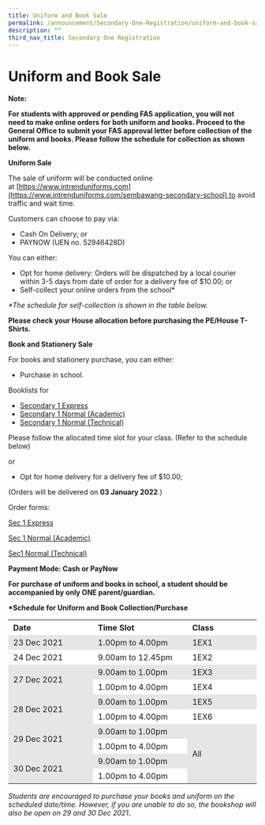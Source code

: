 ```yaml
---
title: Uniform and Book Sale
permalink: /announcement/Secondary-One-Registration/uniform-and-book-sale
description: ""
third_nav_title: Secondary One Registration
---
```

Uniform and Book Sale
=====================

**Note:**

**For students with approved or pending FAS application, you will not need to make online orders for both uniform and books. Proceed to the General Office to submit your FAS approval letter before collection of the uniform and books. Please follow the schedule for collection as shown below.**

**Uniform Sale**

The sale of uniform will be conducted online at [https://www.intrenduniforms.com](https://www.intrenduniforms.com/sembawang-secondary-school) to avoid traffic and wait time.

Customers can choose to pay via:

*   Cash On Delivery; or
*   PAYNOW (UEN no. 52946428D)

You can either:

*   Opt for home delivery: Orders will be dispatched by a local courier within 3-5 days from date of order for a delivery fee of $10.00; or
*   Self-collect your online orders from the school\*

_\*The schedule for self-collection is shown in the table below._

**Please check your House allocation before purchasing the PE/House T-Shirts.**

**Book and Stationery Sale**

For books and stationery purchase, you can either:

*   Purchase in school.

Booklists for

*   [Secondary 1 Express](https://sembawangsec.moe.edu.sg/wp-content/uploads/2021/12/1EX-Booklist-1.pdf)
*   [Secondary 1 Normal (Academic)](https://sembawangsec.moe.edu.sg/wp-content/uploads/2021/12/1NA-Booklist-1.pdf)
*   [Secondary 1 Normal (Technical)](https://sembawangsec.moe.edu.sg/wp-content/uploads/2021/12/1NT-Booklist-1.pdf)

Please follow the allocated time slot for your class. (Refer to the schedule below)

or

*   Opt for home delivery for a delivery fee of $10.00;

(Orders will be delivered on **03 January 2022**.)

Order forms:

[Sec 1 Express](https://docs.google.com/forms/d/e/1FAIpQLSfUWAEZZl4y1vlrcdm2nqAJJ6OBUw5p_XZnzJRyrD3WBO_y7Q/viewform)

[Sec 1 Normal (Academic)](https://docs.google.com/forms/d/e/1FAIpQLSd1GM3Vl3e8bCCV5DRFRN_B0lca9Pr0-Kz6FLg4F3tqNKm0kQ/viewform)

[Sec1 Normal (Technical)](https://docs.google.com/forms/d/e/1FAIpQLScPnq5ED7WAv-FwonYbncmDu28ClHE0fPhj4kLAXLsVRADAkg/viewform)

**Payment Mode: Cash or PayNow**

**For purchase of uniform and books in school, a student should be accompanied by only ONE parent/guardian.**

**\*Schedule for Uniform and Book Collection/Purchase**

<table style="box-sizing: inherit; border-collapse: collapse; border-spacing: 0px; max-width: 100%;"><tbody style="box-sizing: inherit;"><tr style="box-sizing: inherit; background: rgb(255, 255, 255);"><td width="162" style="box-sizing: inherit; padding: 5px 10px;"><strong style="box-sizing: inherit; font-weight: bold;">Date</strong></td><td width="181" style="box-sizing: inherit; padding: 5px 10px;"><strong style="box-sizing: inherit; font-weight: bold;">Time Slot</strong></td><td width="128" style="box-sizing: inherit; padding: 5px 10px;"><strong style="box-sizing: inherit; font-weight: bold;">Class</strong></td></tr><tr style="box-sizing: inherit; background: rgb(230, 230, 230);"><td width="162" style="box-sizing: inherit; padding: 5px 10px;">23 Dec 2021</td><td width="181" style="box-sizing: inherit; padding: 5px 10px;">1.00pm to 4.00pm</td><td width="128" style="box-sizing: inherit; padding: 5px 10px;">1EX1</td></tr><tr style="box-sizing: inherit; background: rgb(255, 255, 255);"><td width="162" style="box-sizing: inherit; padding: 5px 10px;">24 Dec 2021</td><td width="181" style="box-sizing: inherit; padding: 5px 10px;">9.00am to 12.45pm</td><td width="128" style="box-sizing: inherit; padding: 5px 10px;">1EX2</td></tr><tr style="box-sizing: inherit; background: rgb(230, 230, 230);"><td rowspan="2" width="162" style="box-sizing: inherit; padding: 5px 10px;">27 Dec 2021</td><td width="181" style="box-sizing: inherit; padding: 5px 10px;">9.00am to 1.00pm</td><td width="128" style="box-sizing: inherit; padding: 5px 10px;">1EX3</td></tr><tr style="box-sizing: inherit; background: rgb(255, 255, 255);"><td width="181" style="box-sizing: inherit; padding: 5px 10px;">1.00pm to 4.00pm</td><td width="128" style="box-sizing: inherit; padding: 5px 10px;">1EX4</td></tr><tr style="box-sizing: inherit; background: rgb(230, 230, 230);"><td rowspan="2" width="162" style="box-sizing: inherit; padding: 5px 10px;">28 Dec 2021</td><td width="181" style="box-sizing: inherit; padding: 5px 10px;">9.00am to 1.00pm</td><td width="128" style="box-sizing: inherit; padding: 5px 10px;">1EX5</td></tr><tr style="box-sizing: inherit; background: rgb(255, 255, 255);"><td width="181" style="box-sizing: inherit; padding: 5px 10px;">1.00pm to 4.00pm</td><td width="128" style="box-sizing: inherit; padding: 5px 10px;">1EX6</td></tr><tr style="box-sizing: inherit; background: rgb(230, 230, 230);"><td rowspan="2" width="162" style="box-sizing: inherit; padding: 5px 10px;">29 Dec 2021</td><td width="181" style="box-sizing: inherit; padding: 5px 10px;">9.00am to 1.00pm</td><td rowspan="4" width="128" style="box-sizing: inherit; padding: 5px 10px;">All</td></tr><tr style="box-sizing: inherit; background: rgb(255, 255, 255);"><td width="181" style="box-sizing: inherit; padding: 5px 10px;">1.00pm to 4.00pm</td></tr><tr style="box-sizing: inherit; background: rgb(230, 230, 230);"><td rowspan="2" width="162" style="box-sizing: inherit; padding: 5px 10px;">30 Dec 2021</td><td width="181" style="box-sizing: inherit; padding: 5px 10px;">9.00am to 1.00pm</td></tr><tr style="box-sizing: inherit; background: rgb(255, 255, 255);"><td width="181" style="box-sizing: inherit; padding: 5px 10px;">1.00pm to 4.00pm</td></tr></tbody></table>

_Students are encouraged to purchase your books and uniform on the scheduled date/time. However, if you are unable to do so, the bookshop will also be open on 29 and 30 Dec 2021_**.**